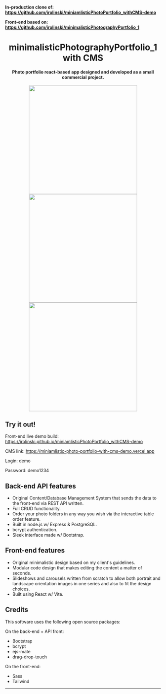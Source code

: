 <b>In-production clone of: https://github.com/irolinski/miniamlisticPhotoPortfolio_withCMS-demo

Front-end based on: https://github.com/irolinski/minimalisticPhotographyPortfolio_1</b>


<h1 align="center">
minimalisticPhotographyPortfolio_1 with CMS
</h1>

<h4 align="center">Photo portfolio react-based app designed and developed as a small commercial project.</h4>

<p align="center"> 
  <img height="350px" src="https://github.com/irolinski/miniamlisticPhotoPortfolio_withCMS-demo/assets/66899019/dc10eb64-8914-4a17-9474-7fd8dd204852" />
  
  <img height="350px" src="https://github.com/irolinski/miniamlisticPhotoPortfolio_withCMS-demo/assets/66899019/bfa1550c-00f3-4e57-ae7c-5a10c0995139" />

  <img height="350px" src="https://github.com/irolinski/miniamlisticPhotoPortfolio_withCMS-demo/assets/66899019/8d0de5e7-27ef-4f1e-a017-c80a7e6a5260" />
</p>


## Try it out!

Front-end live demo build: https://irolinski.github.io/miniamlisticPhotoPortfolio_withCMS-demo

CMS link: https://miniamlistic-photo-portfolio-with-cms-demo.vercel.app

Login: demo

Password: demo1234

## Back-end API features
* Original Content/Database Management System that sends the data to the front-end via REST API written.
* Full CRUD functionality.
* Order your photo folders in any way you wish via the interactive table order feature. 
* Built in node.js w/ Express & PostgreSQL.
* bcrypt authentication.
* Sleek interface made w/ Bootstrap.

## Front-end features
* Original minimalistic design based on my client's guidelines.
* Modular code design that makes editing the content a matter of seconds.
* Slideshows and carousels written from scratch to allow both portrait and landscape orientation images in one series and also to fit the design choices.
* Built using React w/ Vite.
  
## Credits
This software uses the following open source packages:

On the back-end + API front:
- Bootstrap
- bcrypt
- ejs-mate
- drag-drop-touch

On the front-end:
- Sass
- Tailwind

---
